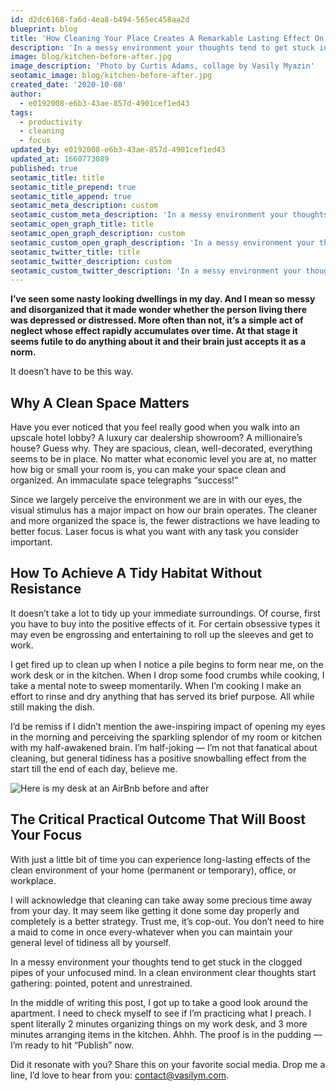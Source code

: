 ```yaml
---
id: d2dc6168-fa6d-4ea8-b494-565ec458aa2d
blueprint: blog
title: 'How Cleaning Your Place Creates A Remarkable Lasting Effect On Your Day (Or Week)'
description: 'In a messy environment your thoughts tend to get stuck in the clogged pipes of your unfocused mind. In a clean environment clear thoughts start gathering: pointed, potent and unrestrained.'
image: blog/kitchen-before-after.jpg
image_description: 'Photo by Curtis Adams, collage by Vasily Myazin'
seotamic_image: blog/kitchen-before-after.jpg
created_date: '2020-10-08'
author:
  - e0192008-e6b3-43ae-857d-4901cef1ed43
tags:
  - productivity
  - cleaning
  - focus
updated_by: e0192008-e6b3-43ae-857d-4901cef1ed43
updated_at: 1660773089
published: true
seotamic_title: title
seotamic_title_prepend: true
seotamic_title_append: true
seotamic_meta_description: custom
seotamic_custom_meta_description: 'In a messy environment your thoughts tend to get stuck in the clogged pipes of your unfocused mind. In a clean environment clear thoughts start gathering: pointed, potent and unrestrained.'
seotamic_open_graph_title: title
seotamic_open_graph_description: custom
seotamic_custom_open_graph_description: 'In a messy environment your thoughts tend to get stuck in the clogged pipes of your unfocused mind. In a clean environment clear thoughts start gathering: pointed, potent and unrestrained.'
seotamic_twitter_title: title
seotamic_twitter_description: custom
seotamic_custom_twitter_description: 'In a messy environment your thoughts tend to get stuck in the clogged pipes of your unfocused mind. In a clean environment clear thoughts start gathering: pointed, potent and unrestrained.'
---
```

**I’ve seen some nasty looking dwellings in my day. And I mean so messy and disorganized that it made wonder whether the person living there was depressed or distressed. More often than not, it’s a simple act of neglect whose effect rapidly accumulates over time. At that stage it seems futile to do anything about it and their brain just accepts it as a norm.**

It doesn’t have to be this way.

## Why A Clean Space Matters

Have you ever noticed that you feel really good when you walk into an upscale hotel lobby? A luxury car dealership showroom? A millionaire’s house? Guess why. They are spacious, clean, well-decorated, everything seems to be in place. No matter what economic level you are at, no matter how big or small your room is, you can make your space clean and organized. An immaculate space telegraphs “success!”

Since we largely perceive the environment we are in with our eyes, the visual stimulus has a major impact on how our brain operates. The cleaner and more organized the space is, the fewer distractions we have leading to better focus. Laser focus is what you want with any task you consider important.

## How To Achieve A Tidy Habitat Without Resistance

It doesn’t take a lot to tidy up your immediate surroundings. Of course, first you have to buy into the positive effects of it. For certain obsessive types it may even be engrossing and entertaining to roll up the sleeves and get to work.

I get fired up to clean up when I notice a pile begins to form near me, on the work desk or in the kitchen. When I drop some food crumbs while cooking, I take a mental note to sweep momentarily. When I’m cooking I make an effort to rinse and dry anything that has served its brief purpose. All while still making the dish.

I’d be remiss if I didn’t mention the awe-inspiring impact of opening my eyes in the morning and perceiving the sparkling splendor of my room or kitchen with my half-awakened brain. I’m half-joking — I’m not that fanatical about cleaning, but general tidiness has a positive snowballing effect from the start till the end of each day, believe me.

![Here is my desk at an AirBnb before and after](/assets/blog/tidy-desk.jpg)

## The Critical Practical Outcome That Will Boost Your Focus

With just a little bit of time you can experience long-lasting effects of the clean environment of your home (permanent or temporary), office, or workplace.

I will acknowledge that cleaning can take away some precious time away from your day. It may seem like getting it done some day properly and completely is a better strategy. Trust me, it’s cop-out. You don’t need to hire a maid to come in once every-whatever when you can maintain your general level of tidiness all by yourself.

In a messy environment your thoughts tend to get stuck in the clogged pipes of your unfocused mind. In a clean environment clear thoughts start gathering: pointed, potent and unrestrained.

In the middle of writing this post, I got up to take a good look around the apartment. I need to check myself to see if I’m practicing what I preach. I spent literally 2 minutes organizing things on my work desk, and 3 more minutes arranging items in the kitchen. Ahhh. The proof is in the pudding — I’m ready to hit “Publish” now.

Did it resonate with you? Share this on your favorite social media. Drop me a line, I’d love to hear from you: [contact@vasilym.com](mailto:contact@vasilym.com).
